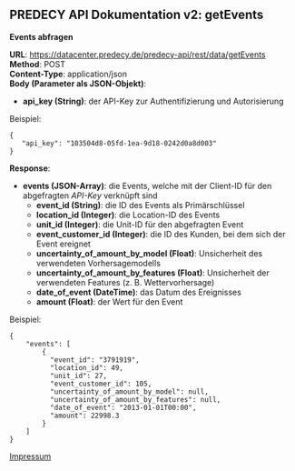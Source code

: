 ## PREDECY API Dokumentation v2: getEvents

__Events abfragen__

__URL__: https://datacenter.predecy.de/predecy-api/rest/data/getEvents  
__Method__: POST  
__Content-Type__: application/json  
__Body (Parameter als JSON-Objekt)__:
  * __api_key (String)__: der API-Key zur Authentifizierung und Autorisierung

  Beispiel:  
  ```
  {
     "api_key": "103504d8-05fd-1ea-9d18-0242d0a8d003"
  }
  ```
  
__Response__:
  * __events (JSON-Array)__: die Events, welche mit der Client-ID für den abgefragten _API-Key_ verknüpft sind
      * __event_id (String)__: die ID des Events als Primärschlüssel
      * __location_id (Integer)__: die Location-ID des Events
      * __unit_id (Integer)__: die Unit-ID für den abgefragten Event
      * __event_customer_id (Integer)__: die ID des Kunden, bei dem sich der Event ereignet
      * __uncertainty_of_amount_by_model (Float)__: Unsicherheit des verwendeten Vorhersagemodells
      * __uncertainty_of_amount_by_features (Float)__: Unsicherheit der verwendeten Features (z. B. Wettervorhersage)
      * __date_of_event (DateTime)__: das Datum des Ereignisses
      * __amount (Float)__: der Wert für den Event
      
  
  Beispiel: 
  ```
  {
      "events": [
          {
            "event_id": "3791919",
            "location_id": 49,
            "unit_id": 27,
            "event_customer_id": 105,
            "uncertainty_of_amount_by_model": null,
            "uncertainty_of_amount_by_features": null,
            "date_of_event": "2013-01-01T00:00",
            "amount": 22998.3
          }
      ]
  }
  ```
  
  [Impressum](https://www.spicetech.de/#Impressum)
  
